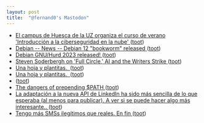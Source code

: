```yaml
---
layout: post
title:  "@fernand0's Mastodon"
---
```

*  [El campus de Huesca de la UZ organiza el curso de verano 'Introducción a la ciberseguridad en la nube' ](http://www.gentedigital.es/huesca/noticia/3582389/el-campus-de-huesca-de-la-uz-organiza-el-curso-de-verano-introduccion-a-la-ciberseguridad-en-la-nube) ([toot](https://mastodon.social/@fernand0/110587164676089169))
*  [Debian -- News -- Debian 12 "bookworm" released  ](https://www.debian.org/News/2023/2023061) ([toot](https://mastodon.social/@fernand0/110586990947268991))
*  [Debian GNU/Hurd 2023 released! ](https://lists.gnu.org/archive/html/bug-hurd/2023-06/msg00038.htm) ([toot](https://mastodon.social/@fernand0/110586702880288610))
*  [Steven Soderbergh on 'Full Circle,' AI and the Writers Strike ](https://variety.com/2023/film/news/steven-soderbergh-full-circle-miniseries-upcoming-projects-ai-writers-strike-1235640731) ([toot](https://mastodon.social/@fernand0/110583442118304690))
*  [Una hoja y plantitas.  ](https://avecesunafoto.wordpress.com/2023/06/21/una-hoja-y-plantitas) ([toot](https://mastodon.social/@fernand0/110583352084368683))
*  [Una hoja y plantitas.  ](https://avecesunafoto.wordpress.com/2023/06/21/una-hoja-y-plantitas) ([toot](https://mastodon.social/@fernand0/110583286931946601))
*  [ ](https://mastodon.social/@rb3n) ([toot](https://mastodon.social/@fernand0/110583239671423799))
*  [The dangers of prepending $PATH ](https://www.unix-ninja.com/p/the_dangers_of_prepending_pat) ([toot](https://mastodon.social/@fernand0/110583077546945396))
*  [La adaptación a la nueva API de LinkedIn ha sido más sencilla de lo que esperaba (al menos para publicar). A ver si se puede hacer algo más interesante.. ](https://mastodon.social/@fernand0/110583066048890351) ([toot](https://mastodon.social/@fernand0/110583066048890351))
*  [Tengo más SMSs ilegítimos que reales. En fin ](https://mastodon.social/@fernand0/110583036520150394) ([toot](https://mastodon.social/@fernand0/110583036520150394))

